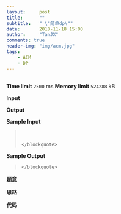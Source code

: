 ```yaml
---
layout:     post
title:      ""
subtitle:   " \"简单dp\""
date:       2018-11-18 15:00
author:     "TanJX"
comments: true
header-img: "img/acm.jpg"
tags:
    - ACM
    - DP
---
```


##


**Time limit** ```2500``` ms     **Memory limit** ```524288``` kB


**Input**



**Output**



**Sample Input**
<div class="zh post-container">
    <blockquote>
    <br>
    
    </blockquote>
</div>

**Sample Output**
<div class="zh post-container">
    <blockquote>
    
    </blockquote>
</div>

**题意**

    

**思路**

    

**代码**

```

```